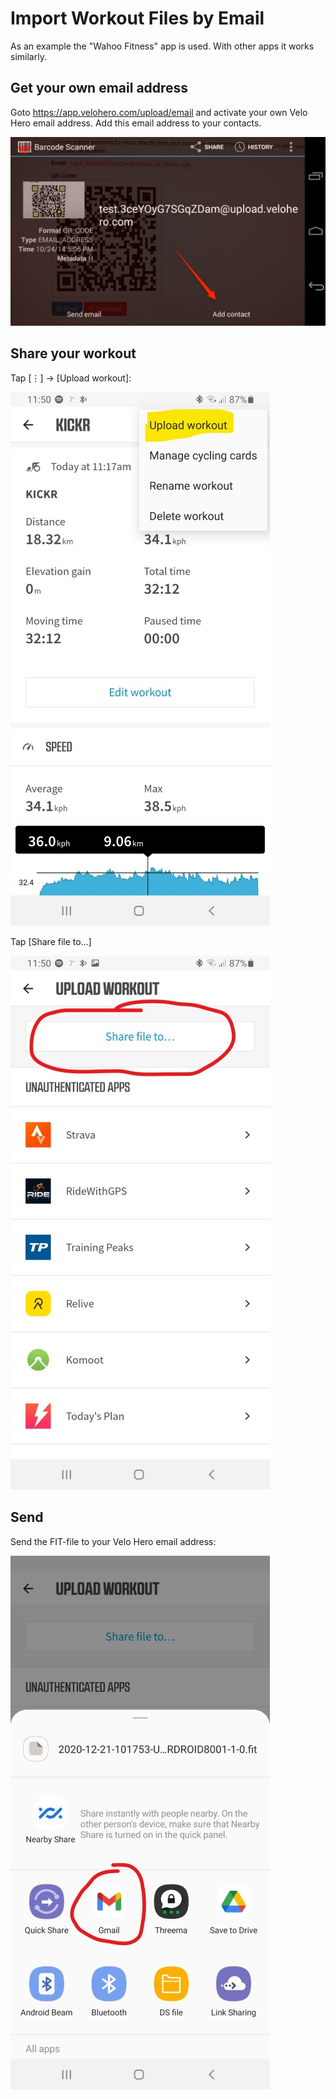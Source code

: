 # Import Workout Files by Email

As an example the "Wahoo Fitness" app is used. With other apps it works similarly.

## Get your own email address

Goto <https://app.velohero.com/upload/email> and activate your own Velo Hero email address. Add this email address to your contacts.

![Screenshot](img/t1FwaAT.jpg)

## Share your workout

Tap [⋮] -> [Upload workout]:

![Screenshot: Wahoo App Upload Screenshot](img/wahoo_app_01.jpg)

Tap [Share file to...]

![Screenshot: Wahoo App Share file to](img/wahoo_app_02.jpg)

## Send

Send the FIT-file to your Velo Hero email address:

![Screenshot: Wahoo App Email](img/wahoo_app_03.jpg)